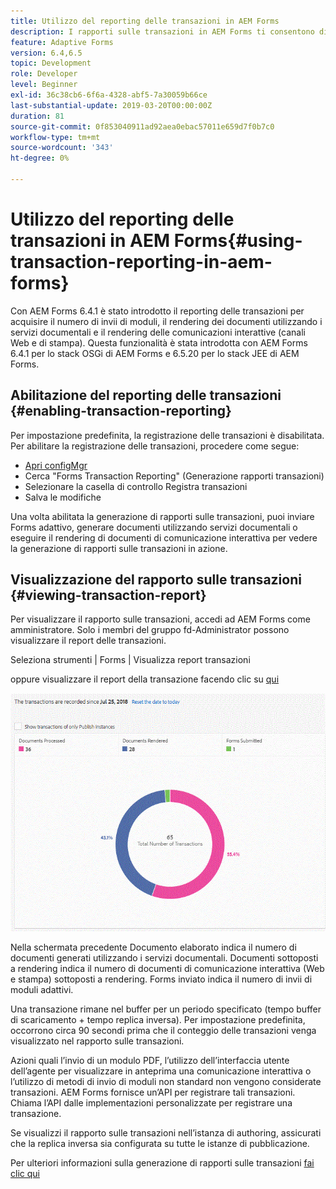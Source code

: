 ```yaml
---
title: Utilizzo del reporting delle transazioni in AEM Forms
description: I rapporti sulle transazioni in AEM Forms ti consentono di tenere un conteggio di tutte le transazioni effettuate a partire da una data specificata nella distribuzione AEM Forms.
feature: Adaptive Forms
version: 6.4,6.5
topic: Development
role: Developer
level: Beginner
exl-id: 36c38cb6-6f6a-4328-abf5-7a30059b66ce
last-substantial-update: 2019-03-20T00:00:00Z
duration: 81
source-git-commit: 0f853040911ad92aea0ebac57011e659d7f0b7c0
workflow-type: tm+mt
source-wordcount: '343'
ht-degree: 0%

---
```


# Utilizzo del reporting delle transazioni in AEM Forms{#using-transaction-reporting-in-aem-forms}

Con AEM Forms 6.4.1 è stato introdotto il reporting delle transazioni per acquisire il numero di invii di moduli, il rendering dei documenti utilizzando i servizi documentali e il rendering delle comunicazioni interattive (canali Web e di stampa). Questa funzionalità è stata introdotta con AEM Forms 6.4.1 per lo stack OSGi di AEM Forms e 6.5.20 per lo stack JEE di AEM Forms.

## Abilitazione del reporting delle transazioni {#enabling-transaction-reporting}

Per impostazione predefinita, la registrazione delle transazioni è disabilitata. Per abilitare la registrazione delle transazioni, procedere come segue:

* [Apri configMgr](http://localhost:4502/system/console/configMgr)
* Cerca &quot;Forms Transaction Reporting&quot; (Generazione rapporti transazioni)
* Selezionare la casella di controllo Registra transazioni
* Salva le modifiche

Una volta abilitata la generazione di rapporti sulle transazioni, puoi inviare Forms adattivo, generare documenti utilizzando servizi documentali o eseguire il rendering di documenti di comunicazione interattiva per vedere la generazione di rapporti sulle transazioni in azione.

## Visualizzazione del rapporto sulle transazioni {#viewing-transaction-report}

Per visualizzare il rapporto sulle transazioni, accedi ad AEM Forms come amministratore. Solo i membri del gruppo fd-Administrator possono visualizzare il report delle transazioni.

Seleziona strumenti | Forms | Visualizza report transazioni

oppure visualizzare il report della transazione facendo clic su [qui](http://localhost:4502/mnt/overlay/fd/transaction/gui/content/report.html)

![Reporting sulle transazioni](assets/transactionreporting.gif)

Nella schermata precedente Documento elaborato indica il numero di documenti generati utilizzando i servizi documentali. Documenti sottoposti a rendering indica il numero di documenti di comunicazione interattiva (Web e stampa) sottoposti a rendering. Forms inviato indica il numero di invii di moduli adattivi.

Una transazione rimane nel buffer per un periodo specificato (tempo buffer di scaricamento + tempo replica inversa). Per impostazione predefinita, occorrono circa 90 secondi prima che il conteggio delle transazioni venga visualizzato nel rapporto sulle transazioni.

Azioni quali l’invio di un modulo PDF, l’utilizzo dell’interfaccia utente dell’agente per visualizzare in anteprima una comunicazione interattiva o l’utilizzo di metodi di invio di moduli non standard non vengono considerate transazioni. AEM Forms fornisce un’API per registrare tali transazioni. Chiama l’API dalle implementazioni personalizzate per registrare una transazione.

Se visualizzi il rapporto sulle transazioni nell’istanza di authoring, assicurati che la replica inversa sia configurata su tutte le istanze di pubblicazione.

Per ulteriori informazioni sulla generazione di rapporti sulle transazioni [fai clic qui](https://helpx.adobe.com/experience-manager/6-4/forms/using/transaction-reports-overview.html)
